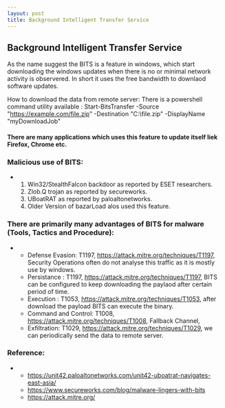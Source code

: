 ```yaml
---
layout: post
title: Background Intelligent Transfer Service
---
```


##  Background Intelligent Transfer Service

As the name suggest the BITS is a feature in windows, which start downloading the windows updates when there is no or minimal network activity is observered.
In short it uses the free bandwidth to downlaod software updates.

How to download the data from remote server:
    There is a powershell command utility available :
    Start-BitsTransfer -Source "https://example.com/file.zip" -Destination "C:\file.zip" -DisplayName "myDownloadJob"

#### There are many applications which uses this feature to update itself liek Firefox, Chrome etc.

### Malicious use of BITS:
-   
   1. Win32/StealthFalcon backdoor as reported by ESET researchers.
   2. Zlob.Q trojan as reported by secureworks.
   3. UBoatRAT as reported by paloaltonetworks.
   4. Older Version of bazarLoad alos used this feature.

### There are primarily many advantages of BITS for malware (Tools, Tactics and Procedure):
-
   * Defense Evasion:  T1197, https://attack.mitre.org/techniques/T1197, Security Operations often do not analyse this traffic as it is mostly use by windows.
   * Persistance :  T1197, https://attack.mitre.org/techniques/T1197, BITS can be configured to keep downloading the paylaod after certain period of time.
   * Execution : T1053, https://attack.mitre.org/techniques/T1053, after download the payload BITS can execute the binary.
   * Command and Control: T1008, https://attack.mitre.org/techniques/T1008, Fallback Channel, 
   * Exfiltration: T1029, https://attack.mitre.org/techniques/T1029, we can periodically send the data to remote server.


### Reference:
-
   * https://unit42.paloaltonetworks.com/unit42-uboatrat-navigates-east-asia/
   * https://www.secureworks.com/blog/malware-lingers-with-bits
   * https://attack.mitre.org/
